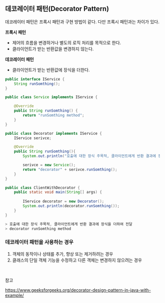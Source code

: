 ## **데코레이터 패턴(Decorator Pattern)**

데코레이터 패턴은 프록시 패턴과 구현 방법이 같다. 다만 프록시 패턴과는 차이가 있다.

**프록시 패턴**

- 제어의 흐름을 변경하거나 별도의 로직 처리를 목적으로 한다.
- 클라이언트가 받는 반환값을 변경하지 않는다.

**데코레이터 패턴**

- 클라이언트가 받는 반환값에 장식을 더한다.


```java
public interface IService {
    String runSomthing();
}
```

```java
public class Service implements IService { 

    @Override
    public String runSomthing() {
        return "runSomthing method";
    }
}
```

```java
public class Decorator implements IService { 
    IService serivce;

    @Override
    public String runSomthing(){
        System.out.println("호출에 대한 장식 주목적, 클라이언트에게 반환 결과에 장식을 더하여 전달");

        serivce = new Service();
        return "decorator" + serivce.runSomthing();
    }
}
```

```java
public class ClientWithDecorator {
    public static void main(String[] args) {
        
        IService decorator = new Decorator();
        System.out.println(decorator.runSomthing());
    }
}
```

```java
> 호출에 대한 장식 주목적, 클라이언트에게 반환 결과에 장식을 더하여 전달
> decorator runSomthing method
```

### 데코레이터 패턴을 사용하는 경우

1.  객체의 동작이나 상태를 추가, 향상 또는 제거하려는 경우
2.  클래스의 단일 객체 기능을 수정하고 다른 객체는 변경하지 않으려는 경우

<br>

참고

https://www.geeksforgeeks.org/decorator-design-pattern-in-java-with-example/
